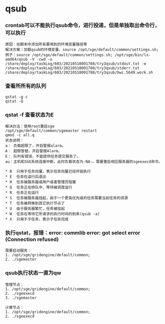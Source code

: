 # qsub

### crontab可以不能执行qsub命令，进行投递，但是单独取出命令行，可以执行

```
原因：在脚本中添加所有要用到的环境变量路径等
解决方案：加载qsub的环境变量，source /opt/sge/default/common/settings.sh;
例子：source /opt/sge/default/common/settings.sh; /opt/sge/bin/lx-amd64/qsub -V -cwd -o /share/deploy/taskLog/603/20210510091708/try3qsub/stdout.txt -e /share/deploy/taskLog/603/20210510091708/try3qsub/stderr.txt /share/deploy/taskLog/603/20210510091708/try3qsub/hwc.5649.work.sh
```

### 查看所所有的队列

```
qstat -g c
qstat -Q
```

### qstat -f 查看状态为E

```
解决办法：使用root重启sge
/opt/sge/default/common/sgemaster restart
qmod -c all.q
状态说明：
a： 负载超限了，开启警报alarm。
A： 超限暂替，开启警报Alarm。
E： 队列有错误，不能提供任务提交服务了。
au：主机和SGE系统连接中断，此时负载状态为-NA-。需要重启相应服务器的sgeexecd命令。

* B  只用于任务向量，表示任务向量已经开始执行
* E  任务在运行后退出
* H  任务被服务器或用户或者管理员阻塞
* Q  任务正在排队中，等待被调度运行
* R  任务正在运行
* S  任务被服务器挂起，由于一个更高优先级的任务需要当前任务的资源
* T  任务被转移到其它执行节点了
* U  由于服务器繁忙，任务被挂起
* W  任务在等待它所请求的执行时间的到来(qsub -a)
* X  只用于子任务，表示子任务完成
```

### 执行qstat，报错：error: commlib error: got select error (Connection refused)

```
需要启动服务：
1. /opt/sge/gridengine/default/common;
2. ./sgemaster
```

### qsub执行状态一直为qw

```
管理节点：
1. /opt/sge/gridengine/default/common;
2. ./sgeexecd
3. ./sgemaster

计算节点：
1. /opt/sge/gridengine/default/common;
2. ./sgeexecd
```

